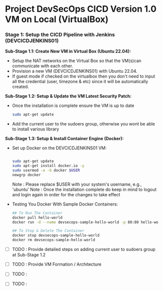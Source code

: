 # Project DevSecOps CICD Version 1.0 VM on Local (VirtualBox)


### **Stage 1: Setup the CICD Pipeline with Jenkins (DEVCICDJENKINS01)**


**Sub-Stage 1.1: Create New VM in Virtual Box (Ubuntu 22.04):**

- Setup the NAT networks on the Virtual Box so that the VM(s)can communicate with each other.
- Provision a new VM (DEVCICDJENKINS01) with Ubuntu 22.04.
- If guest mode if checked on the virtualbox then you don't need to input all the credential (user, timezone & etc) since it will be automatically created.


**Sub-Stage 1.2: Setup & Update the VM Latest Security Patch:**

- Once the installation is complete ensure the VM is up to date
    
    ```bash
    sudo apt-get update
    ```
- Add the current user to the sudoers group, otherwise you wont be able to install various library


**Sub-Stage 1.3: Setup & Install Container Engine (Docker):**

- Set up Docker on the DEVCICDJENKINS01 VM:
    
    ```bash
    
    sudo apt-get update
    sudo apt-get install docker.io -y
    sudo usermod -a -G docker $USER
    newgrp docker
    ```
    Note :  Please replace $USER with your system's username, e.g., 'ubuntu'
    Note : Once the installation complete do keep in mind to logout and login again in order for the changes to take effect


- Testing You Docker With Sample Docker Containers:
    
    ```bash
    ## To Run The Container
    docker pull hello-world
    docker run -d --name devsecops-sample-hello-world -p 80:80 hello-world:latest
    
    ## To Stop & Delete The Container
    docker stop devsecops-sample-hello-world
    docker rm devsecops-sample-hello-world
    ```

    

- [ ] TODO : Provide detailed steps on adding current user to sudoers group at Sub-Stage 1.2
- [ ] TODO : Provide VM Formation / Architecture 
- [ ] TODO :
- [ ] TODO :

